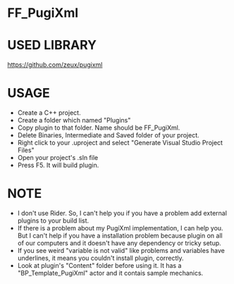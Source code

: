 # FF_PugiXml
 
# USED LIBRARY
https://github.com/zeux/pugixml

# USAGE
* Create a C++ project.
* Create a folder which named "Plugins"
* Copy plugin to that folder. Name should be FF_PugiXml.
* Delete Binaries, Intermediate and Saved folder of your project.
* Right click to your .uproject and select "Generate Visual Studio Project Files"
* Open your project's .sln file
* Press F5. It will build plugin.

# NOTE
* I don't use Rider. So, I can't help you if you have a problem add external plugins to your build list.
* If there is a problem about my PugiXml implementation, I can help you. But I can't help if you have a installation problem because plugin on all of our computers and it doesn't have any dependency or tricky setup.
* If you see weird "variable is not valid" like problems and variables have underlines, it means you couldn't install plugin, correctly.
* Look at plugin's "Content" folder before using it. It has a "BP_Template_PugiXml" actor and it contais sample mechanics.